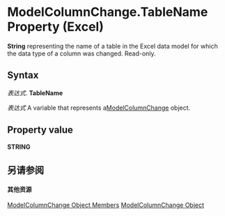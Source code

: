 
# ModelColumnChange.TableName Property (Excel)

 **String** representing the name of a table in the Excel data model for which the data type of a column was changed. Read-only.


## Syntax

 _表达式_. **TableName**

 _表达式_ A variable that represents a[ModelColumnChange](5b7cb86d-744c-53ea-0fcf-79d2710baa37.md) object.


## Property value

 **STRING**


## 另请参阅


#### 其他资源


[ModelColumnChange Object Members](http://msdn.microsoft.com/library/8b9bc464-3604-f863-00d0-d8908991dca4%28Office.15%29.aspx)
[ModelColumnChange Object](5b7cb86d-744c-53ea-0fcf-79d2710baa37.md)